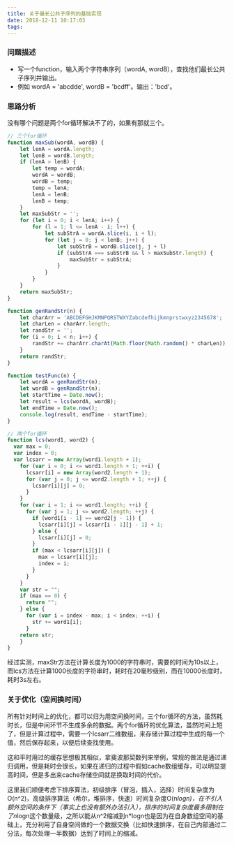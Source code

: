 ```yaml
---
title: 关于最长公共子序列的基础实现
date: 2018-12-11 10:17:03
tags:
---
```


### 问题描述

* 写一个function，输入两个字符串序列（wordA, wordB），查找他们最长公共子序列并输出。
* 例如 wordA = 'abcdde', wordB = 'bcdff'。输出：'bcd'。

### 思路分析

没有哪个问题是两个for循环解决不了的，如果有那就三个。

```js
// 三个for循环
function maxSub(wordA, wordB) {
	let lenA = wordA.length;
	let lenB = wordB.length;
	if (lenA > lenB) {
		let temp = wordA;
		wordA = wordB;
		wordB = temp;
		temp = lenA;
		lenA = lenB;
		lenB = temp;
	}
	let maxSubStr = '';
	for (let i = 0; i < lenA; i++) {
		for (l = 1; l <= lenA - i; l++) {
			let subStrA = wordA.slice(i, i + l);
			for (let j = 0; j < lenB; j++) {
				let subStrB = wordB.slice(j, j + l)
				if (subStrA === subStrB && l > maxSubStr.length) {
					maxSubStr = subStrA;
				}
			}
		}
	}
	return maxSubStr;
}

function genRandStr(n) {
	let charArr = 'ABCDEFGHJKMNPQRSTWXYZabcdefhijkmnprstwxyz2345678';
	let charLen = charArr.length;
	let randStr = '';
	for (i = 0; i < n; i++) {
		randStr += charArr.charAt(Math.floor(Math.random() * charLen));
	}
	return randStr;
}

function testFunc(n) {
	let wordA = genRandStr(n);
	let wordB = genRandStr(n);
	let startTime = Date.now();
	let result = lcs(wordA, wordB);
	let endTime = Date.now();
	console.log(result, endTime - startTime);
}

// 两个for循环
function lcs(word1, word2) {
  var max = 0;
  var index = 0;
  var lcsarr = new Array(word1.length + 1);
    for (var i = 0; i <= word1.length + 1; ++i) {
      lcsarr[i] = new Array(word2.length + 1);
      for (var j = 0; j <= word2.length + 1; ++j) {
        lcsarr[i][j] = 0;
      }
    }
    for (var i = 1; i <= word1.length; ++i) {
      for (var j = 1; j <= word2.length; ++j) {
        if (word1[i - 1] == word2[j - 1]) {
          lcsarr[i][j] = lcsarr[i - 1][j - 1] + 1;
        } else {
          lcsarr[i][j] = 0;
        }
        if (max < lcsarr[i][j]) {
          max = lcsarr[i][j];
          index = i;
        }
      }
    }
    var str = "";
    if (max == 0) {
      return "";
    } else {
      for (var i = index - max; i < index; ++i) {
        str += word1[i];
      }
    return str;
    }
}
```

经过实测，maxStr方法在计算长度为1000的字符串时，需要的时间为10s以上，而lcs方法在计算1000长度的字符串时，耗时在20毫秒级别，而在10000长度时，耗时3s左右。

### 关于优化（空间换时间）

所有针对时间上的优化，都可以归为用空间换时间，三个for循环的方法，虽然耗时长，但是中间环节不生成多余的数据。两个for循环的优化算法，虽然时间上短了，但是计算过程中，需要一个lcsarr二维数组，来存储计算过程中生成的每一个值，然后保存起来，以便后续查找使用。

这和平时用过的缓存思想极其相似，拿斐波那契数列来举例，常规的做法是通过递归调用，但是耗时会很长，如果在递归的过程中假如cache数组缓存，可以明显提高时间，但是多出来cache存储空间就是换取时间的代价。

这里我们顺便考虑下排序算法，初级排序（冒泡，插入，选择）时间复杂度为O(n^2)，高级排序算法（希尔，堆排序，快速）时间复杂度O(n*logn)，在不引入额外空间的条件下（事实上也没有额外办法引入），排序的时间复杂度最多限制在了n*logn这个数量级，之所以能从n^2缩减到n*logn也是因为在自身数组空间的基础上，充分利用了自身空间做的一个数据交换（比如快速排序，在自己内部通过二分法，每次处理一半数据）达到了时间上的缩减。